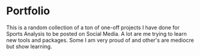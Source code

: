 # Portfolio
This is a random collection of a ton of one-off projects I have done for Sports Analysis to be posted on Social Media. A lot are me trying to learn new tools and packages. Some I am very proud of and other's are mediocre but show learning. 
